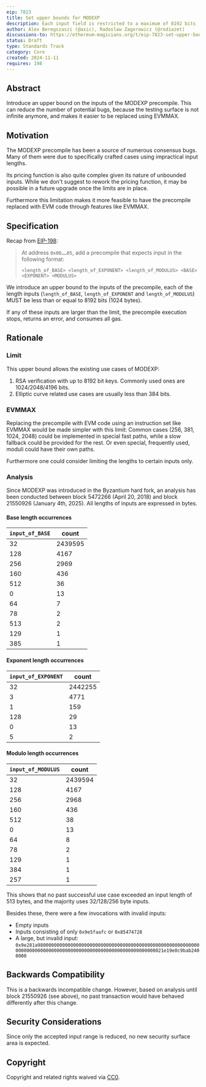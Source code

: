 ```yaml
---
eip: 7823
title: Set upper bounds for MODEXP
description: Each input field is restricted to a maximum of 8192 bits
author: Alex Beregszaszi (@axic), Radoslaw Zagorowicz (@rodiazet)
discussions-to: https://ethereum-magicians.org/t/eip-7823-set-upper-bounds-for-modexp/21798
status: Draft
type: Standards Track
category: Core
created: 2024-11-11
requires: 198
---
```


## Abstract

Introduce an upper bound on the inputs of the MODEXP precompile. This can reduce the number of potential bugs, because the testing surface is not infinite anymore, and makes it easier to be replaced using EVMMAX.

## Motivation

The MODEXP precompile has been a source of numerous consensus bugs. Many of them were due to specifically crafted cases using impractical input lengths.

Its pricing function is also quite complex given its nature of unbounded inputs. While we don't suggest to rework the pricing function, it may be possible in a future upgrade once the limits are in place.

Furthermore this limitation makes it more feasible to have the precompile replaced with EVM code through features like EVMMAX.

## Specification

Recap from [EIP-198](./eip-198.md):
> At address `0x00……05`, add a precompile that expects input in the following format:
> 
> `<length_of_BASE> <length_of_EXPONENT> <length_of_MODULUS> <BASE> <EXPONENT> <MODULUS>`

We introduce an upper bound to the inputs of the precompile, each of the length inputs (`length_of_BASE`, `length_of_EXPONENT` and `length_of_MODULUS`) MUST be less than or equal to 8192 bits (1024 bytes).

If any of these inputs are larger than the limit, the precompile execution stops, returns an error, and consumes all gas.
    
## Rationale

### Limit

This upper bound allows the existing use cases of MODEXP:

1. RSA verification with up to 8192 bit keys. Commonly used ones are 1024/2048/4196 bits.
2. Elliptic curve related use cases are usually less than 384 bits.

### EVMMAX

Replacing the precompile with EVM code using an instruction set like EVMMAX would be made simpler with this limit: Common cases (256, 381, 1024, 2048) could be implemented in special fast paths, while a slow fallback could be provided for the rest. Or even special, frequently used, moduli could have their own paths.

Furthermore one could consider limiting the lengths to certain inputs only.

### Analysis

Since MODEXP was introduced in the Byzantium hard fork, an analysis has been conducted between block 5472266 (April 20, 2018) and block 21550926 (January 4th, 2025). All lengths of inputs are expressed in bytes.

#### Base length occurrences

| `input_of_BASE` | count |
|-----------------|-------|
| 32	| 2439595 |
| 128	| 4167 |
| 256	| 2969 |
| 160	| 436 |
| 512	| 36 |
| 0	| 13 |
| 64	| 7 |
| 78	| 2 |
| 513	| 2 |
| 129	| 1 |
| 385	| 1 |

#### Exponent length occurrences

| `input_of_EXPONENT` | count |
|---------------------|-------|
| 32	| 2442255 |
| 3	| 4771 |
| 1	| 159 |
| 128	| 29 |
| 0	| 13 |
| 5	| 2 |

#### Modulo length occurrences

| `input_of_MODULUS` | count |
|--------------------|-------|
| 32	| 2439594 |
| 128	| 4167 |
| 256	| 2968 |
| 160	| 436 |
| 512	| 38 |
| 0	| 13 |
| 64	| 8 |
| 78	| 2 |
| 129	| 1 |
| 384	| 1 |
| 257	| 1 |

This shows that no past successful use case exceeded an input length of 513 bytes, and the majority uses 32/128/256 byte inputs.

Besides these, there were a few invocations with invalid inputs:

- Empty inputs
- Inputs consisting of only `0x9e5faafc` or `0x85474728`
- A large, but invalid input: `0x9e281a98000000000000000000000000000000000000000000000000000000000000000000000000000000000000000000000000000000000000021e19e0c9bab2400000`

## Backwards Compatibility

This is a backwards incompatible change. However, based on analysis until block 21550926 (see above), no past transaction would have behaved differently after this change.

## Security Considerations

Since only the accepted input range is reduced, no new security surface area is expected.

## Copyright

Copyright and related rights waived via [CC0](../LICENSE.md).

